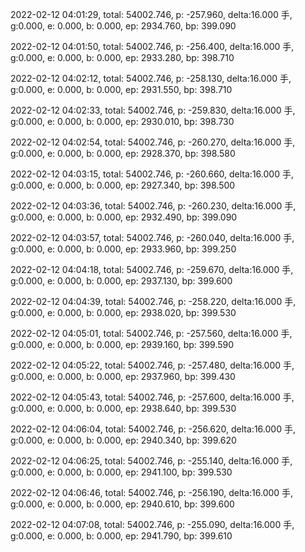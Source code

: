 2022-02-12 04:01:29, total: 54002.746, p: -257.960, delta:16.000 手, g:0.000, e: 0.000, b: 0.000, ep: 2934.760, bp: 399.090

2022-02-12 04:01:50, total: 54002.746, p: -256.400, delta:16.000 手, g:0.000, e: 0.000, b: 0.000, ep: 2933.280, bp: 398.710

2022-02-12 04:02:12, total: 54002.746, p: -258.130, delta:16.000 手, g:0.000, e: 0.000, b: 0.000, ep: 2931.550, bp: 398.710

2022-02-12 04:02:33, total: 54002.746, p: -259.830, delta:16.000 手, g:0.000, e: 0.000, b: 0.000, ep: 2930.010, bp: 398.730

2022-02-12 04:02:54, total: 54002.746, p: -260.270, delta:16.000 手, g:0.000, e: 0.000, b: 0.000, ep: 2928.370, bp: 398.580

2022-02-12 04:03:15, total: 54002.746, p: -260.660, delta:16.000 手, g:0.000, e: 0.000, b: 0.000, ep: 2927.340, bp: 398.500

2022-02-12 04:03:36, total: 54002.746, p: -260.230, delta:16.000 手, g:0.000, e: 0.000, b: 0.000, ep: 2932.490, bp: 399.090

2022-02-12 04:03:57, total: 54002.746, p: -260.040, delta:16.000 手, g:0.000, e: 0.000, b: 0.000, ep: 2933.960, bp: 399.250

2022-02-12 04:04:18, total: 54002.746, p: -259.670, delta:16.000 手, g:0.000, e: 0.000, b: 0.000, ep: 2937.130, bp: 399.600

2022-02-12 04:04:39, total: 54002.746, p: -258.220, delta:16.000 手, g:0.000, e: 0.000, b: 0.000, ep: 2938.020, bp: 399.530

2022-02-12 04:05:01, total: 54002.746, p: -257.560, delta:16.000 手, g:0.000, e: 0.000, b: 0.000, ep: 2939.160, bp: 399.590

2022-02-12 04:05:22, total: 54002.746, p: -257.480, delta:16.000 手, g:0.000, e: 0.000, b: 0.000, ep: 2937.960, bp: 399.430

2022-02-12 04:05:43, total: 54002.746, p: -257.600, delta:16.000 手, g:0.000, e: 0.000, b: 0.000, ep: 2938.640, bp: 399.530

2022-02-12 04:06:04, total: 54002.746, p: -256.620, delta:16.000 手, g:0.000, e: 0.000, b: 0.000, ep: 2940.340, bp: 399.620

2022-02-12 04:06:25, total: 54002.746, p: -255.140, delta:16.000 手, g:0.000, e: 0.000, b: 0.000, ep: 2941.100, bp: 399.530

2022-02-12 04:06:46, total: 54002.746, p: -256.190, delta:16.000 手, g:0.000, e: 0.000, b: 0.000, ep: 2940.610, bp: 399.600

2022-02-12 04:07:08, total: 54002.746, p: -255.090, delta:16.000 手, g:0.000, e: 0.000, b: 0.000, ep: 2941.790, bp: 399.610